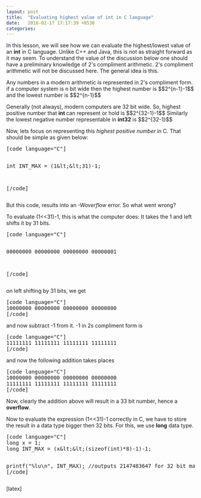 ```yaml
---
layout: post
title:  "Evaluating highest value of int in C language"
date:   2018-02-17 17:17:39 +0530
categories: 
---
```

<p>In this lesson, we will see how we can evaluate the highest/lowest value of an <strong>int</strong> in C language. Unlike C++ and Java, this is not as straight forward as it may seem. To understand the value of the discussion below one should have a preliminary knowledge of 2's compliment arithmetic. 2's compliment arithmetic will not be discussed here. The general idea is this. <!--more--></p>
<p> </p>
<p>Any numbers in a modern arithmetic is represented in 2's compliment form.  if a computer system is n bit wide then the highest number is $$2^{n-1}-1$$ and the lowest number is $$2^{n-1}$$</p>
<p> </p>
<p>Generally (not always), modern computers are 32 bit wide. So, highest positive number that <strong>int </strong>can represent or hold is $$2^{32-1}-1$$  Similarly the lowest negative number representable in <strong>int32</strong> is $$2^{32-1}$$</p>
<p> </p>
<p>Now, lets focus on representing this <em>highest positive number </em>in C. That should be simple as given below:</p>
<pre>[code language="C"]

int INT_MAX = (1&amp;lt;&amp;lt;31)-1;

[/code]</pre>
<p>But this code, results into an <em>-Woverflow </em>error. So what went wrong?</p>
<p>To evaluate (1&lt;&lt;31)-1, this is what the computer does: It takes the 1 and left shifts it by 31 bits.</p>
<pre>[code language="C"]

00000000 00000000 00000000 00000001

[/code]</pre>
<p> </p>
<p>on left shifting by 31 bits, we get</p>
<pre>[code language="C"]
10000000 00000000 00000000 00000000
[/code]</pre>
<p>and now subtract -1 from it. -1 in 2s compliment form is</p>
<pre>[code language="C"]
11111111 11111111 11111111 11111111
[/code]</pre>
<p>and now the following addition takes places</p>
<pre>[code language="C"]
10000000 00000000 00000000 00000000
11111111 11111111 11111111 11111111
[/code]</pre>
<p> </p>
<p>Now, clearly the addition above will result in a 33 bit number, hence a <strong>overflow</strong>.</p>
<p> </p>
<p>Now to evaluate the expression (1&lt;&lt;31)-1 correctly in C, we have to store the result in a data type bigger then 32 bits. For this, we use <strong>long</strong> data type.</p>
<p> </p>
<pre>[code language="C"]
long x = 1;
long INT_MAX = (x&amp;lt;&amp;lt;(sizeof(int)*8)-1)-1;

printf("%lu\n", INT_MAX); //outputs 2147483647 for 32 bit machine
[/code]</pre>
<p> </p>
<p>[latex]</p>